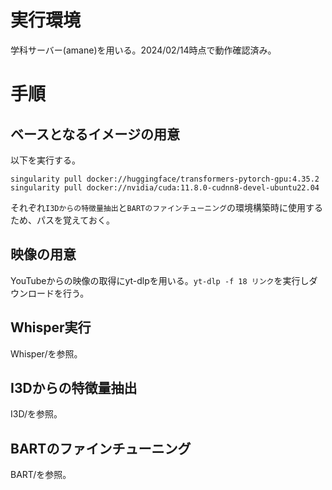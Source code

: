 # 実行環境

学科サーバー(amane)を用いる。2024/02/14時点で動作確認済み。


# 手順

## ベースとなるイメージの用意

以下を実行する。
```
singularity pull docker://huggingface/transformers-pytorch-gpu:4.35.2
singularity pull docker://nvidia/cuda:11.8.0-cudnn8-devel-ubuntu22.04
```

それぞれ`I3Dからの特徴量抽出`と`BARTのファインチューニング`の環境構築時に使用するため、パスを覚えておく。

## 映像の用意

YouTubeからの映像の取得にyt-dlpを用いる。`yt-dlp -f 18 リンク`を実行しダウンロードを行う。


## Whisper実行

Whisper/を参照。


## I3Dからの特徴量抽出

I3D/を参照。


## BARTのファインチューニング

BART/を参照。